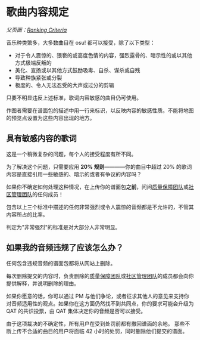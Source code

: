 歌曲内容规定
==================

_父页面：[Ranking Criteria](/wiki/Ranking_Criteria)_

音乐种类繁多，大多数曲目在 osu! 都可以接受，除了以下类型：

- 对于令人震惊的、猥亵的或高度色情的内容，强烈露骨的、暗示性的或以其他方式极端反叛的
- 美化、宣扬或以其他方式鼓励吸毒、自杀、谋杀或自残
- 导致种族紧张或分裂
- 极度的、令人无法忍受的大声或过分的剪辑

只要不明显违反上述标准，歌词内容敏感的曲目仍可使用。

作图者需要在谱面包的描述中用一行来标识，以反映内容的敏感性质。不能将地图的预览点设置为这些内容出现的地方。

## 具有敏感内容的歌词

这是一个稍微复杂的问题，每个人的接受程度有所不同。

为了解决这个问题，只需要应用 **20% 规则**————你的曲目中超过 20% 的歌词内容是直接引用一些敏感的、暗示的或者有争议的内容吗？

如果你不确定如何处理这种情况，在上传你的谱面包**之前**，问问[质量保障团队](https://osu.ppy.sh/groups/7)或[社区管理团队](https://osu.ppy.sh/groups/4)的任何成员！

包含以上三个标准中描述的任何非常强烈或令人震惊的音频都是不允许的，不管其内容所占的比率。

判定为"非常强烈"的标准是对大部分人非常明显。

## 如果我的音频违规了应该怎么办？

任何包含违规音频的谱面包都将从网站上删除。

每次删除提交的内容时，负责删除的[质量保障团队](https://osu.ppy.sh/groups/7)或[社区管理团队](https://osu.ppy.sh/groups/4)的成员都会向你提供解释，并说明删除的理由。

如果你愿意的话，你可以通过 PM 与他们争论，或者征求其他人的意见来支持你对音频适用性的观点。如果你在这方面仍然找不到共同点，你的要求可能会升级为 QAT 的共识投票，由 QAT 集体决定你的音频是否可以接受。

由于这项裁决的不确定性，所有用户在受到处罚前都有撤回谱面的余地。
那些不断上传不合适的曲目的用户将面临 42 小时的处罚，同时删除他们提交的谱面。
